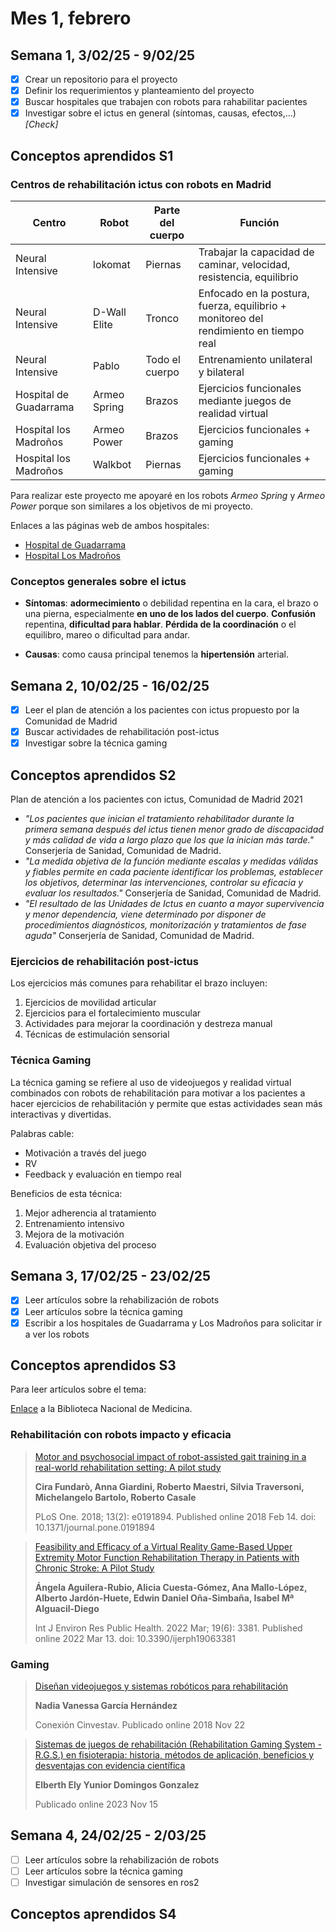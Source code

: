 # Mes 1, febrero

## Semana 1, 3/02/25 - 9/02/25

- [x] Crear un repositorio para el proyecto
- [x] Definir los requerimientos y planteamiento del proyecto
- [x] Buscar hospitales que trabajen con robots para rahabilitar pacientes
- [x] Investigar sobre el ictus en general (síntomas, causas, efectos,...) *[Check]*

## Conceptos aprendidos S1

### Centros de rehabilitación ictus con robots en Madrid

| Centro | Robot | Parte del cuerpo | Función |
| - | - | - | - |
| Neural Intensive | lokomat | Piernas | Trabajar la capacidad de caminar, velocidad, resistencia, equilibrio |
| Neural Intensive | D-Wall Elite | Tronco | Enfocado en la postura, fuerza, equilibrio + monitoreo del rendimiento en tiempo real |
| Neural Intensive | Pablo | Todo el cuerpo | Entrenamiento unilateral y bilateral |
| Hospital de Guadarrama | Armeo Spring | Brazos | Ejercicios funcionales mediante juegos de realidad virtual |
| Hospital los Madroños | Armeo Power | Brazos | Ejercicios funcionales + gaming |
| Hospital los Madroños | Walkbot | Piernas | Ejercicios funcionales + gaming |

Para realizar este proyecto me apoyaré en los robots *Armeo Spring* y *Armeo Power* porque son similares a los objetivos de mi proyecto.

Enlaces a las páginas web de ambos hospitales:
- [Hospital de Guadarrama](https://www.comunidad.madrid/hospital/guadarrama/)
- [Hospital Los Madroños](https://hospitallosmadronos.es/unidades-especializadas/unidad-avanzada-de-neurorrehabilitacion/robotica/)

### Conceptos generales sobre el ictus

- **Síntomas**: **adormecimiento** o debilidad repentina en la cara, el brazo o una pierna, especialmente **en uno de los lados del cuerpo**. **Confusión** repentina, **dificultad para hablar**. **Pérdida de la coordinación** o el equilibro, mareo o dificultad para andar.

- **Causas**: como causa principal tenemos la **hipertensión** arterial.


## Semana 2, 10/02/25 - 16/02/25

- [x] Leer el plan de atención a los pacientes con ictus propuesto por la Comunidad de Madrid
- [x] Buscar actividades de rehabilitación post-ictus
- [x] Investigar sobre la técnica gaming

## Conceptos aprendidos S2

Plan de atención a los pacientes con ictus, Comunidad de Madrid 2021

- *"Los pacientes que inician el tratamiento rehabilitador durante la primera semana después del ictus tienen menor grado de discapacidad y más calidad de vida a largo plazo que los que la inician más tarde."* Conserjería de Sanidad, Comunidad de Madrid.
- *"La medida objetiva de la función mediante escalas y medidas válidas y fiables permite en cada paciente identificar los problemas, establecer los objetivos, determinar las intervenciones, controlar su eficacia y evaluar los resultados."* Conserjería de Sanidad, Comunidad de Madrid.
- *"El resultado de las Unidades de Ictus en cuanto a mayor supervivencia y menor dependencia, viene determinado por disponer de procedimientos diagnósticos, monitorización y tratamientos de fase aguda"* Conserjería de Sanidad, Comunidad de Madrid.

### Ejercicios de rehabilitación post-ictus

Los ejercicios más comunes para rehabilitar el brazo incluyen:

1. Ejercicios de movilidad articular
2. Ejercicios para el fortalecimiento muscular
3. Actividades para mejorar la coordinación y destreza manual
4. Técnicas de estimulación sensorial

### Técnica Gaming

La técnica gaming se refiere al uso de videojuegos y realidad virtual combinados con robots de rehabilitación para motivar a los pacientes a hacer ejercicios de rehabilitación y permite que estas actividades sean más interactivas y divertidas.

Palabras cable:

- Motivación a través del juego
- RV
- Feedback y evaluación en tiempo real

Beneficios de esta técnica:

1. Mejor adherencia al tratamiento
2. Entrenamiento intensivo
3. Mejora de la motivación
4. Evaluación objetiva del proceso


## Semana 3, 17/02/25 - 23/02/25

- [x] Leer artículos sobre la rehabilización de robots
- [x] Leer artículos sobre la técnica gaming
- [x] Escribir a los hospitales de Guadarrama y Los Madroños para solicitar ir a ver los robots

## Conceptos aprendidos S3

Para leer artículos sobre el tema:

[Enlace](https://www.ncbi.nlm.nih.gov) a la Biblioteca Nacional de Medicina.

### Rehabilitación con robots impacto y eficacia

> [Motor and psychosocial impact of robot-assisted gait training in a real-world rehabilitation setting: A pilot study](https://pmc.ncbi.nlm.nih.gov/articles/PMC5812583/)
> 
> **Cira Fundarò, Anna Giardini, Roberto Maestri, Silvia Traversoni, Michelangelo Bartolo, Roberto Casale**
> 
> PLoS One. 2018; 13(2): e0191894. Published online 2018 Feb 14. doi: 10.1371/journal.pone.0191894


> [Feasibility and Efficacy of a Virtual Reality Game-Based Upper Extremity Motor Function Rehabilitation Therapy in Patients with Chronic Stroke: A Pilot Study](https://pmc.ncbi.nlm.nih.gov/articles/PMC8948798/)
>
> **Ángela Aguilera-Rubio, Alicia Cuesta-Gómez, Ana Mallo-López, Alberto Jardón-Huete, Edwin Daniel Oña-Simbaña, Isabel Mª Alguacil-Diego**
>
> Int J Environ Res Public Health. 2022 Mar; 19(6): 3381. Published online 2022 Mar 13. doi: 10.3390/ijerph19063381

### Gaming

> [Diseñan videojuegos y sistemas robóticos para rehabilitación](https://conexion.cinvestav.mx/Publicaciones/dise241an-videojuegos-y-sistemas-rob243ticos-para-rehabilitaci243n)
>
> **Nadia Vanessa García Hernández**
>
> Conexión Cinvestav. Publicado online 2018 Nov 22


> [Sistemas de juegos de rehabilitación (Rehabilitation Gaming System - R.G.S.) en fisioterapia: historia, métodos de aplicación, beneficios y desventajas con evidencia científica](https://www.fisiocampus.com/sistemas-de-juegos-de-rehabilitacion-rehabilitation-gaming-system-rgs-en-fisioterapia-historia-metodos-de-aplicacion-beneficios-y-desventajas-con-evidencia-cientifica)
>
> **Elberth Ely Yunior Domingos Gonzalez**
> 
> Publicado online 2023 Nov 15


## Semana 4, 24/02/25 - 2/03/25

- [ ] Leer artículos sobre la rehabilización de robots
- [ ] Leer artículos sobre la técnica gaming
- [ ] Investigar simulación de sensores en ros2

## Conceptos aprendidos S4


